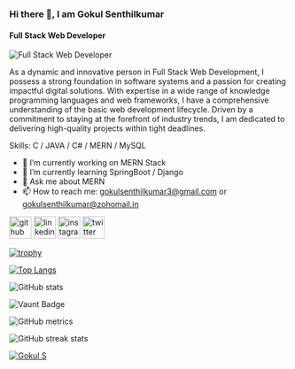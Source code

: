 ### Hi there 👋, I am Gokul Senthilkumar
#### Full Stack Web Developer
![Full Stack Web Developer](https://media.licdn.com/dms/image/D5603AQHkQQnT6x9h-w/profile-displayphoto-shrink_400_400/0/1685771853671?e=1726099200&v=beta&t=cYfnnPfHMSwYQuVx7P1PMeWlgKf68TuGa07Su7m_JqQ)

As a dynamic and innovative person in Full Stack Web Development, I possess a strong foundation in software systems and a passion for creating impactful digital solutions. With expertise in a wide range of knowledge programming languages and web frameworks, I have a comprehensive understanding of the basic web development lifecycle. Driven by a commitment to staying at the forefront of industry trends, I am dedicated to delivering high-quality projects within tight deadlines.

Skills: C / JAVA / C# / MERN / MySQL

- 🔭 I’m currently working on MERN Stack  
- 🌱 I’m currently learning SpringBoot / Django 
- 💬 Ask me about MERN  
- 📫 How to reach me: gokulsenthilkumar3@gmail.com or gokulsenthilkumar@zohomail.in 


[<img src='https://cdn.jsdelivr.net/npm/simple-icons@3.0.1/icons/github.svg' alt='github' height='40'>](https://github.com/https://github.com/gokulsenthilkumar3)  [<img src='https://cdn.jsdelivr.net/npm/simple-icons@3.0.1/icons/linkedin.svg' alt='linkedin' height='40'>](https://www.linkedin.com/in/https://www.linkedin.com/in/gokul-s-8027b4228/)  [<img src='https://cdn.jsdelivr.net/npm/simple-icons@3.0.1/icons/instagram.svg' alt='instagram' height='40'>](https://www.instagram.com/https://www.instagram.com/mr.kangeyan/)  [<img src='https://cdn.jsdelivr.net/npm/simple-icons@3.0.1/icons/twitter.svg' alt='twitter' height='40'>](https://twitter.com/https://x.com/GokulKangeyanS)  

[![trophy](https://github-profile-trophy.vercel.app/?username=https://github.com/gokulsenthilkumar3)](https://github.com/ryo-ma/github-profile-trophy)

[![Top Langs](https://github-readme-stats.vercel.app/api/top-langs/?username=https://github.com/gokulsenthilkumar3)](https://github.com/anuraghazra/github-readme-stats)

![GitHub stats](https://github-readme-stats.vercel.app/api?username=https://github.com/gokulsenthilkumar3&show_icons=true)  

![Vaunt Badge](https://api.vaunt.dev/v1/github/entities/https://github.com/gokulsenthilkumar3/contributions?format=svg&private=false)  

![GitHub metrics](https://metrics.lecoq.io/https://github.com/gokulsenthilkumar3)  

![GitHub streak stats](https://streak-stats.demolab.com/?user=https://github.com/gokulsenthilkumar3)  









[![Gokul S](https://github-readme-stats.vercel.app/api?username=gokuls)](https://github.com/anuraghazra/github-readme-stats)
<!--
**gokulsenthilkumar3/gokulsenthilkumar3** is a ✨ _special_ ✨ repository because its `README.md` (this file) appears on your GitHub profile.

Here are some ideas to get you started:

- 🔭 I’m currently working on ...
- 🌱 I’m currently learning ...
- 👯 I’m looking to collaborate on ...
- 🤔 I’m looking for help with ...
- 💬 Ask me about ...
- 📫 How to reach me: ...
- 😄 Pronouns: ...
- ⚡ Fun fact: ...
-->
